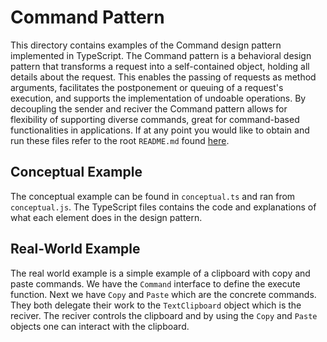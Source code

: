 # Command Pattern
This directory contains examples of the Command design pattern implemented in TypeScript. The Command pattern is a behavioral design pattern that transforms a request into a self-contained object, holding all details about the request. This enables the passing of requests as method arguments, facilitates the postponement or queuing of a request's execution, and supports the implementation of undoable operations. By decoupling the sender and reciver the Command pattern allows for flexibility of supporting diverse commands, great for command-based functionalities in applications. If at any point you would like to obtain and run these files refer to the root `README.md` found [here](../../).

## Conceptual Example
The conceptual example can be found in `conceptual.ts` and ran from `conceptual.js`. The TypeScript files contains the code and explanations of what each element does in the design pattern.

## Real-World Example
The real world example is a simple example of a clipboard with copy and paste commands. We have the `Command` interface to define the execute function. Next we have `Copy` and `Paste` which are the concrete commands. They both delegate their work to the `TextClipboard` object which is the reciver. The reciver controls the clipboard and by using the `Copy` and `Paste` objects one can interact with the clipboard.